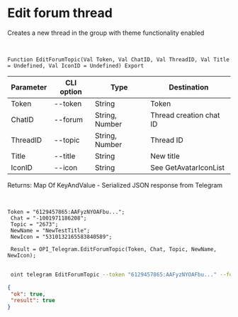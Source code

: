﻿---
sidebar_position: 3
---

# Edit forum thread
 Creates a new thread in the group with theme functionality enabled


<br/>


`Function EditForumTopic(Val Token, Val ChatID, Val ThreadID, Val Title = Undefined, Val IconID = Undefined) Export`

 | Parameter | CLI option | Type | Destination |
 |-|-|-|-|
 | Token | --token | String | Token |
 | ChatID | --forum | String, Number | Thread creation chat ID |
 | ThreadID | --topic | String, Number | Thread ID |
 | Title | --title | String | New title |
 | IconID | --icon | String | See GetAvatarIconList |

 
 Returns: Map Of KeyAndValue - Serialized JSON response from Telegram

<br/>




```bsl title="Code example"
Token = "6129457865:AAFyzNYOAFbu...";
 Chat = "-1001971186208";
 Topic = "2673";
 NewName = "NewTestTitle";
 NewIcon = "5310132165583840589";
 
 Result = OPI_Telegram.EditForumTopic(Token, Chat, Topic, NewName, NewIcon);
```
	


```sh title="CLI command example"
 
 oint telegram EditForumTopic --token "6129457865:AAFyzNYOAFbu..." --forum %forum% --topic %topic% --title %title% --icon %icon%

```

```json title="Result"
{
 "ok": true,
 "result": true
}
```
